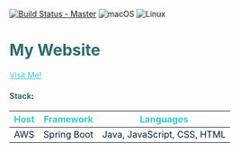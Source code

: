 [![Build Status - Master](https://travis-ci.org/IBM-Swift/Health.svg?branch=master)](https://travis-ci.org/IBM-Swift/Health)
![macOS](https://img.shields.io/badge/os-macOS-green.svg?style=flat)
![Linux](https://img.shields.io/badge/os-linux-green.svg?style=flat)

# <span style='color:#2a6c73'>My Website</span>

<a style='color:#39CCCC   ' href="http://www.kayhandehghani.com/">Visit Me!</a>


#### <span style='color:#2a6c73'>Stack</span>:

| <span style='color:#39CCCC '>Host</span> | <span style='color:#39CCCC '>Framework</span>  | <span style='color:#39CCCC '>Languages</span> |
| -----|:----------:|:--------:|
| <span style='color:#001f3f  '>AWS</span>  | <span style='color:#001f3f  '>Spring Boot</span>|<span style='color:#001f3f  '>Java, JavaScript, CSS, HTML|</span>
